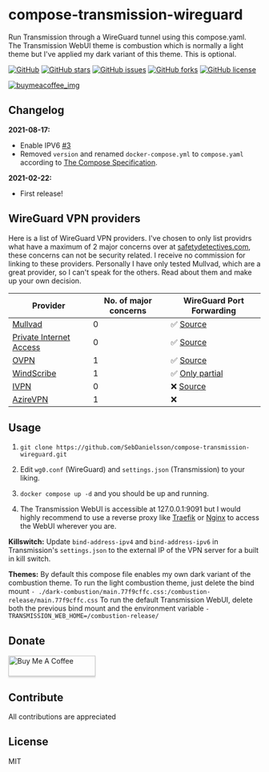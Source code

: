 # compose-transmission-wireguard
Run Transmission through a WireGuard tunnel using this compose.yaml. The Transmission WebUI theme is combustion which is normally a light theme but I've applied my dark variant of this theme. This is optional.

[![GitHub](https://img.shields.io/badge/github-blue?style=flat&color=grey&logo=GitHub)](https://github.com/SebDanielsson/compose-transmission-wireguard)
[![GitHub stars](https://img.shields.io/github/stars/SebDanielsson/compose-transmission-wireguard?style=flat&color=blue&logo=github)](https://github.com/SebDanielsson/compose-transmission-wireguard/stargazers)
[![GitHub issues](https://img.shields.io/github/issues/SebDanielsson/compose-transmission-wireguard?style=flat&color=blue&logo=github)](https://github.com/SebDanielsson/compose-transmission-wireguard/issues)
[![GitHub forks](https://img.shields.io/github/forks/SebDanielsson/compose-transmission-wireguard?style=flat&color=blue&logo=github)](https://github.com/SebDanielsson/compose-transmission-wireguard/network)
[![GitHub license](https://img.shields.io/github/license/SebDanielsson/compose-transmission-wireguard?style=flat&color=blue&logo=github)](https://github.com/SebDanielsson/compose-transmission-wireguard/blob/main/LICENSE)

[![buymeacoffee_img]][buymeacoffee_url]

[buymeacoffee_img]: https://img.shields.io/badge/donate-BuyMeACoffee-ffdd00?logo=buymeacoffee&style=flat
[buymeacoffee_url]: https://buymeacoffee.com/danielsson

## Changelog
**2021-08-17:**
* Enable IPV6 [#3](https://github.com/SebDanielsson/compose-transmission-wireguard/pull/3)
* Removed `version` and renamed `docker-compose.yml` to `compose.yaml` according to [The Compose Specification](https://github.com/compose-spec/compose-spec/blob/master/spec.md#compose-file).

**2021-02-22:**
* First release!

## WireGuard VPN providers
Here is a list of WireGuard VPN providers. I've chosen to only list providrs what have a maximum of 2 major concerns over at [safetydetectives.com](http://safetydetectives.com/best-vpns/#simple), these concerns can not be security related. I receive no commission for linking to these providers. Personally I have only tested Mullvad, which are a great provider, so I can't speak for the others. Read about them and make up your own decision.

| Provider                            | No. of major concerns | WireGuard Port Forwarding |
| ----------------------------------- | --------------------- | ------------------------- |
| [Mullvad](http://mullvad.net)       | 0                     | ✅ [Source](https://mullvad.net/sv/help/port-forwarding-and-mullvad/#addingaport) |
| [Private Internet Access](https://www.privateinternetaccess.com) | 0 | ✅ [Source](https://www.privateinternetaccess.com/helpdesk/kb/articles/manual-connection-and-port-forwarding-scripts) |
| [OVPN](http://ovpn.com)             | 1                     | ✅ [Source](https://www.ovpn.com/en/blog/vidarebefordra-portar-i-ovpn) |
| [WindScribe](http://windscribe.com) | 1                     | ✅ [Only partial](https://windscribe.com/features/port-forwarding) |
| [IVPN](http://ivpn.net)             | 0                     | ❌ [Source](https://www.ivpn.net/knowledgebase/general/how-do-i-activate-port-forwarding/) |
| [AzireVPN](http://azirevpn.com)     | 1                     | ❌ |

## Usage
1. `git clone https://github.com/SebDanielsson/compose-transmission-wireguard.git`

2. Edit `wg0.conf` (WireGuard) and `settings.json` (Transmission) to your liking.

3. `docker compose up -d` and you should be up and running.

4. The Transmission WebUI is accessible at 127.0.0.1:9091 but I would highly recommend to use a reverse proxy like [Traefik](https://hub.docker.com/_/traefik) or [Nginx](https://hub.docker.com/r/linuxserver/swag) to access the WebUI wherever you are.

**Killswitch:** Update `bind-address-ipv4` and `bind-address-ipv6` in Transmission's `settings.json` to the external IP of the VPN server for a built in kill switch.

**Themes:** By default this compose file enables my own dark variant of the combustion theme.
To run the light combustion theme, just delete the bind mount `- ./dark-combustion/main.77f9cffc.css:/combustion-release/main.77f9cffc.css`
To run the default Transmission WebUI, delete both the previous bind mount and the environment variable `- TRANSMISSION_WEB_HOME=/combustion-release/`

## Donate
<a href="https://buymeacoffee.com/danielsson" target="_blank"><img src="https://www.buymeacoffee.com/assets/img/custom_images/white_img.png" alt="Buy Me A Coffee" style="height: 41px !important;width: 174px !important;box-shadow: 0px 3px 2px 0px rgba(190, 190, 190, 0.5) !important;-webkit-box-shadow: 0px 3px 2px 0px rgba(190, 190, 190, 0.5) !important;" ></a>

## Contribute
All contributions are appreciated

## License
MIT
